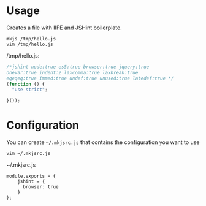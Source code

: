 Usage
===

Creates a file with IIFE and JSHint boilerplate.

    mkjs /tmp/hello.js
    vim /tmp/hello.js

/tmp/hello.js:

```javascript
/*jshint node:true es5:true browser:true jquery:true
onevar:true indent:2 laxcomma:true laxbreak:true
eqeqeq:true immed:true undef:true unused:true latedef:true */
(function () {
  "use strict";

}());
```

Configuration
===

You can create `~/.mkjsrc.js` that contains the configuration you want to use

    vim ~/.mkjsrc.js

~/.mkjsrc.js

    module.exports = {
        jshint = {
          browser: true
        }
    };
